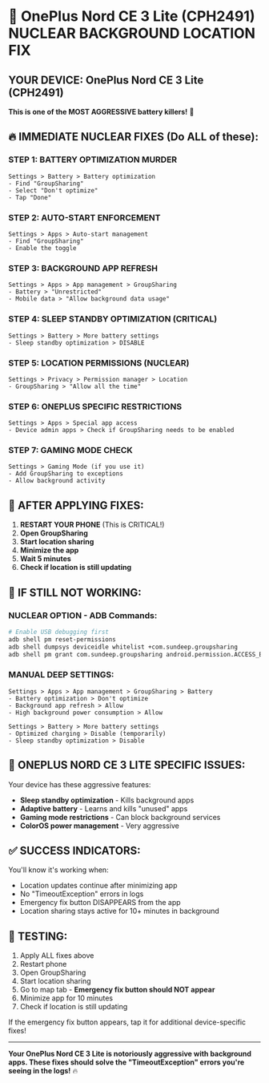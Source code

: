 # 🚨 OnePlus Nord CE 3 Lite (CPH2491) NUCLEAR BACKGROUND LOCATION FIX

## YOUR DEVICE: OnePlus Nord CE 3 Lite (CPH2491)
**This is one of the MOST AGGRESSIVE battery killers!** 😤

## 🔥 IMMEDIATE NUCLEAR FIXES (Do ALL of these):

### **STEP 1: BATTERY OPTIMIZATION MURDER**
```
Settings > Battery > Battery optimization
- Find "GroupSharing" 
- Select "Don't optimize"
- Tap "Done"
```

### **STEP 2: AUTO-START ENFORCEMENT**
```
Settings > Apps > Auto-start management
- Find "GroupSharing"
- Enable the toggle
```

### **STEP 3: BACKGROUND APP REFRESH**
```
Settings > Apps > App management > GroupSharing
- Battery > "Unrestricted"
- Mobile data > "Allow background data usage" 
```

### **STEP 4: SLEEP STANDBY OPTIMIZATION (CRITICAL)**
```
Settings > Battery > More battery settings
- Sleep standby optimization > DISABLE
```

### **STEP 5: LOCATION PERMISSIONS (NUCLEAR)**
```
Settings > Privacy > Permission manager > Location
- GroupSharing > "Allow all the time"
```

### **STEP 6: ONEPLUS SPECIFIC RESTRICTIONS**
```
Settings > Apps > Special app access
- Device admin apps > Check if GroupSharing needs to be enabled
```

### **STEP 7: GAMING MODE CHECK**
```
Settings > Gaming Mode (if you use it)
- Add GroupSharing to exceptions
- Allow background activity
```

## 🚨 **AFTER APPLYING FIXES:**

1. **RESTART YOUR PHONE** (This is CRITICAL!)
2. **Open GroupSharing**
3. **Start location sharing**
4. **Minimize the app**
5. **Wait 5 minutes**
6. **Check if location is still updating**

## 🔧 **IF STILL NOT WORKING:**

### **NUCLEAR OPTION - ADB Commands:**
```bash
# Enable USB debugging first
adb shell pm reset-permissions
adb shell dumpsys deviceidle whitelist +com.sundeep.groupsharing
adb shell pm grant com.sundeep.groupsharing android.permission.ACCESS_BACKGROUND_LOCATION
```

### **MANUAL DEEP SETTINGS:**
```
Settings > Apps > App management > GroupSharing > Battery
- Battery optimization > Don't optimize
- Background app refresh > Allow
- High background power consumption > Allow

Settings > Battery > More battery settings
- Optimized charging > Disable (temporarily)
- Sleep standby optimization > Disable
```

## 🎯 **ONEPLUS NORD CE 3 LITE SPECIFIC ISSUES:**

Your device has these aggressive features:
- **Sleep standby optimization** - Kills background apps
- **Adaptive battery** - Learns and kills "unused" apps
- **Gaming mode restrictions** - Can block background services
- **ColorOS power management** - Very aggressive

## ✅ **SUCCESS INDICATORS:**

You'll know it's working when:
- Location updates continue after minimizing app
- No "TimeoutException" errors in logs
- Emergency fix button DISAPPEARS from the app
- Location sharing stays active for 10+ minutes in background

## 🚀 **TESTING:**

1. Apply ALL fixes above
2. Restart phone
3. Open GroupSharing
4. Start location sharing
5. Go to map tab - **Emergency fix button should NOT appear**
6. Minimize app for 10 minutes
7. Check if location is still updating

If the emergency fix button appears, tap it for additional device-specific fixes!

---

**Your OnePlus Nord CE 3 Lite is notoriously aggressive with background apps. These fixes should solve the "TimeoutException" errors you're seeing in the logs!** 🔥